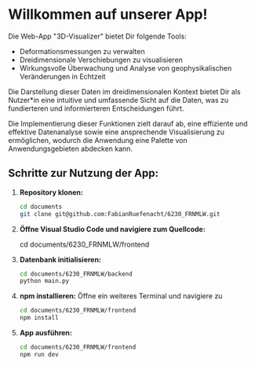 # Willkommen auf unserer App!

Die Web-App "3D-Visualizer" bietet Dir folgende Tools:

- Deformationsmessungen zu verwalten
- Dreidimensionale Verschiebungen zu visualisieren
- Wirkungsvolle Überwachung und Analyse von geophysikalischen Veränderungen in Echtzeit

Die Darstellung dieser Daten im dreidimensionalen Kontext bietet Dir als Nutzer\*in eine intuitive und umfassende Sicht auf die Daten, was zu fundierteren und informierteren Entscheidungen führt.

Die Implementierung dieser Funktionen zielt darauf ab, eine effiziente und effektive Datenanalyse sowie eine ansprechende Visualisierung zu ermöglichen, wodurch die Anwendung eine Palette von Anwendungsgebieten abdecken kann.

## Schritte zur Nutzung der App:

1. **Repository klonen:**

   ```bash
   cd documents
   git clone git@github.com:FabianRuefenacht/6230_FRNMLW.git

   ```

2. **Öffne Visual Studio Code und navigiere zum Quellcode:**

   cd documents/6230_FRNMLW/frontend

3. **Datenbank initialisieren:**

   ```bash
   cd documents/6230_FRNMLW/backend
   python main.py

   ```

4. **npm installieren:**
   Öffne ein weiteres Terminal und navigiere zu

   ```bash
   cd documents/6230_FRNMLW/frontend
   npm install

   ```

5. **App ausführen:**

   ```bash
   cd documents/6230_FRNMLW/frontend
   npm run dev

   ```

